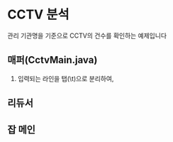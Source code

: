 # CCTV 분석 
관리 기관명을 기준으로 CCTV의 건수를 확인하는 예제입니다 

## 매퍼(CctvMain.java)
1. 입력되는 라인을 탭(\t)으로 분리하여,  


## 리듀서 
 
## 잡 메인 
